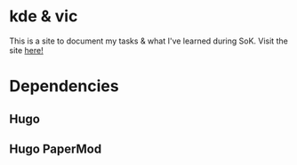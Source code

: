 # kde & vic
This is a site to document my tasks & what I've learned during SoK.
Visit the site [here!](https://victoriaemily.github.io/KDE/)

# Dependencies
## Hugo
## Hugo PaperMod